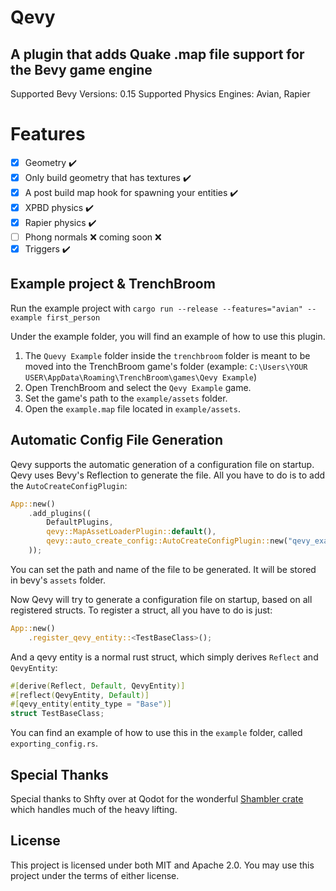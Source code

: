 # Qevy
## A plugin that adds Quake .map file support for the Bevy game engine

Supported Bevy Versions: 0.15
Supported Physics Engines: Avian, Rapier

# Features
- [x] Geometry ✔️
- [x] Only build geometry that has textures ✔️
- [x] A post build map hook for spawning your entities ✔️
- [x] XPBD physics ✔️
- [x] Rapier physics ✔️
- [ ] Phong normals ❌ coming soon ❌
- [x] Triggers ✔️

## Example project & TrenchBroom

Run the example project with `cargo run --release --features="avian" --example first_person`

Under the example folder, you will find an example of how to use this plugin.

1. The `Quevy Example` folder inside the `trenchbroom` folder is meant to be moved into the TrenchBroom game's folder (example: `C:\Users\YOUR USER\AppData\Roaming\TrenchBroom\games\Qevy Example`)
2. Open TrenchBroom and select the `Qevy Example` game.
3. Set the game's path to the `example/assets` folder.
4. Open the `example.map` file located in `example/assets`.

## Automatic Config File Generation

Qevy supports the automatic generation of a configuration file on startup.
Qevy uses Bevy's Reflection to generate the file. All you have to do is to add the `AutoCreateConfigPlugin`:

```rust
App::new()
    .add_plugins((
        DefaultPlugins,
        qevy::MapAssetLoaderPlugin::default(),
        qevy::auto_create_config::AutoCreateConfigPlugin::new("qevy_example.fgd".into()),
    ));
```

You can set the path and name of the file to be generated. It will be stored in bevy's `assets` folder.

Now Qevy will try to generate a configuration file on startup, based on all registered structs.
To register a struct, all you have to do is just:

```rust
App::new()
    .register_qevy_entity::<TestBaseClass>();
```

And a qevy entity is a normal rust struct, which simply derives `Reflect` and `QevyEntity`:

```rust
#[derive(Reflect, Default, QevyEntity)]
#[reflect(QevyEntity, Default)]
#[qevy_entity(entity_type = "Base")]
struct TestBaseClass;
```

You can find an example of how to use this in the `example` folder, called `exporting_config.rs`.

## Special Thanks
Special thanks to Shfty over at Qodot for the wonderful [Shambler crate](https://github.com/QodotPlugin/shambler) which handles much of the heavy lifting.

## License

This project is licensed under both MIT and Apache 2.0. You may use this project under the terms of either license.
